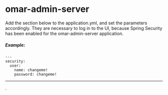 # omar-admin-server

Add the section below to the application.yml, and set the parameters accordingly.  They are necessary to log in to the UI, because Spring Security has been enabled for the omar-admin-server application.
##### Example:

```
---
security:
  user:
    name: changeme!
    password: changeme!

```

---
.
